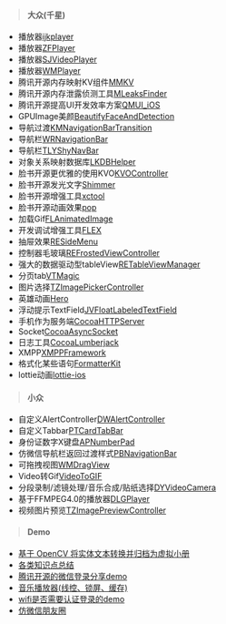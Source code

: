 > #### 大众(千星)

* 播放器[ijkplayer](https://github.com/bilibili/ijkplayer)
* 播放器[ZFPlayer](https://github.com/renzifeng/ZFPlayer)
* 播放器[SJVideoPlayer](https://github.com/changsanjiang/SJVideoPlayer)
* 播放器[WMPlayer](https://github.com/zhengwenming/WMPlayer)
* 腾讯开源内存映射KV组件[MMKV](https://github.com/Tencent/MMKV)
* 腾讯开源内存泄露侦测工具[MLeaksFinder](https://github.com/Tencent/MLeaksFinder)
* 腾讯开源提高UI开发效率方案[QMUI_iOS](https://github.com/Tencent/QMUI_iOS)
* GPUImage美颜[BeautifyFaceAndDetection](https://github.com/YBYHunter/BeautifyFaceAndDetection)
* 导航过渡[KMNavigationBarTransition](https://github.com/MoZhouqi/KMNavigationBarTransition)
* 导航栏[WRNavigationBar](https://github.com/wangrui460/WRNavigationBar)
* 导航栏[TLYShyNavBar](https://github.com/telly/TLYShyNavBar)
* 对象关系映射数据库[LKDBHelper](https://github.com/li6185377/LKDBHelper-SQLite-ORM)
* 脸书开源更优雅的使用KVO[KVOController](https://github.com/facebook/KVOController)
* 脸书开源发光文字[Shimmer](https://github.com/facebook/Shimmer)
* 脸书开源增强工具[xctool](https://github.com/facebook/xctool)
* 脸书开源动画效果[pop](https://github.com/facebook/pop)
* 加载Gif[FLAnimatedImage](https://github.com/Flipboard/FLAnimatedImage)
* 开发调试增强工具[FLEX](https://github.com/Flipboard/FLEX)
* 抽屉效果[RESideMenu](https://github.com/romaonthego/RESideMenu)
* 控制器毛玻璃[REFrostedViewController](https://github.com/romaonthego/REFrostedViewController)
* 强大的数据驱动型tableView[RETableViewManager](https://github.com/romaonthego/RETableViewManager)
* 分页tab[VTMagic](https://github.com/tianzhuo112/VTMagic)
* 图片选择[TZImagePickerController](https://github.com/banchichen/TZImagePickerController)
* 英雄动画[Hero](https://github.com/HeroTransitions/Hero)
* 浮动提示TextField[JVFloatLabeledTextField](https://github.com/jverdi/JVFloatLabeledTextField)
* 手机作为服务端[CocoaHTTPServer](https://github.com/robbiehanson/CocoaHTTPServer)
* Socket[CocoaAsyncSocket](https://github.com/robbiehanson/CocoaAsyncSocket)
* 日志工具[CocoaLumberjack](https://github.com/CocoaLumberjack/CocoaLumberjack)
* XMPP[XMPPFramework](https://github.com/robbiehanson/XMPPFramework)
* 格式化某些语句[FormatterKit](https://github.com/FormatterKit/FormatterKit)
* lottie动画[lottie-ios](https://github.com/airbnb/lottie-ios)


> #### 小众  

* 自定义AlertController[DWAlertController](https://github.com/podkovyrin/DWAlertController)
* 自定义Tabbar[PTCardTabBar](https://github.com/hussc/PTCardTabBar)
* 身份证数字X键盘[APNumberPad](https://github.com/podkovyrin/APNumberPad)
* 仿微信导航栏返回过渡样式[PBNavigationBar](https://github.com/JpacheGitHub/PBNavigationBar)
* 可拖拽视图[WMDragView](https://github.com/zhengwenming/WMDragView)
* Video转Gif[VideoToGIF](https://github.com/doubleYang1020/VideoToGIF)
* 分段录制/滤镜处理/音乐合成/贴纸选择[DYVideoCamera](https://github.com/doubleYang1020/DYVideoCamera)
* 基于FFMPEG4.0的播放器[DLGPlayer](https://github.com/DeviLeo/DLGPlayer)
* 视频图片预览[TZImagePreviewController](https://github.com/banchichen/TZImagePreviewController)



> #### Demo

* [基于 OpenCV 将实体文本转换并归档为虚拟小册](https://github.com/windstormeye/Peek)
* [各类知识点总结](https://github.com/BigShow1949/BigShow1949)
* [腾讯开源的微信登录分享demo](https://github.com/Tencent/WeDemo)
* [音乐播放器(线控、锁屏、缓存)](https://github.com/ihoudf/DFPlayer)
* [wifi是否需要认证登录的demo](https://github.com/banchichen/CaptivePortalCheck)
* [仿微信朋友圈](https://github.com/zhengwenming/WeChat)
